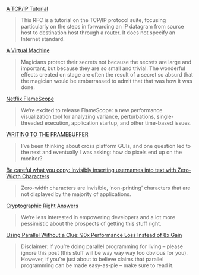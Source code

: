 [ A TCP/IP Tutorial](https://tools.ietf.org/html/rfc1180)
> This RFC is a tutorial on the TCP/IP protocol suite, focusing particularly on the steps in forwarding an IP datagram from source host to destination host through a router.  It does not specify an Internet standard. 

[A Virtual Machine](http://www.craftinginterpreters.com/a-virtual-machine.html#a-value-stack-manipulator)
> Magicians protect their secrets not because the secrets are large and important, but because they are so small and trivial. The wonderful effects created on stage are often the result of a secret so absurd that the magician would be embarrassed to admit that that was how it was done.

[Netflix FlameScope](https://medium.com/@NetflixTechBlog/netflix-flamescope-a57ca19d47bb)
> We’re excited to release FlameScope: a new performance visualization tool for analyzing variance, perturbations, single-threaded execution, application startup, and other time-based issues. 

[WRITING TO THE FRAMEBUFFER](http://seenaburns.com/2018/04/04/writing-to-the-framebuffer/#gradients)
> I’ve been thinking about cross platform GUIs, and one question led to the next and eventually I was asking: how do pixels end up on the monitor? 

[Be careful what you copy: Invisibly inserting usernames into text with Zero-Width Characters](https://medium.com/@umpox/be-careful-what-you-copy-invisibly-inserting-usernames-into-text-with-zero-width-characters-18b4e6f17b66)
> Zero-width characters are invisible, ‘non-printing’ characters that are not displayed by the majority of applications. 

[Cryptographic Right Answers](http://latacora.singles/2018/04/03/cryptographic-right-answers.html)
> We’re less interested in empowering developers and a lot more pessimistic about the prospects of getting this stuff right.

[Using Parallel <algorithm> Without a Clue: 90x Performance Loss Instead of 8x Gain](http://ithare.com/using-parallel-algorithm-without-a-clue-90x-performance-loss-instead-of-8x-gain/)
> Disclaimer: if you’re doing parallel programming for living – please ignore this post (this stuff will be way way way too obvious for you). However, if you’re just about to believe claims that parallel programming can be made easy-as-pie – make sure to read it.